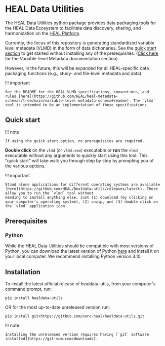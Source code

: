 # HEAL Data Utilities

The HEAL Data Utilities python package provides data packaging tools for the HEAL Data Ecosystem to facilitate data discovery, sharing, and harmonization on the [HEAL Platform](https://healdata.org).
 
Currently, the focus of this repository is generating standardized variable level metadata (VLMD) in the form of data dictionaries. See the [quick start section](#quick-start) to get started without installing any of the prerequisites. ([Click here](./vlmd/index.md) for the Variable-level Metadata documentation section).

However, in the future, this will be expanded for all HEAL-specific data packaging functions (e.g., study- and file-level metadata and data).

!!! important

    See the README for the HEAL VLMD specifications, conventions, and rules [here](https://github.com/HEAL/heal-metadata-schemas/tree/main/variable-level-metadata-schema#readme). The `vlmd` tool is intended to be an implementation of these specifications. 

## Quick start

!!! note

    If using the quick start option, no prerequisites are required.

**Double click** on the `vlmd` (or `vlmd.exe`) executable or **run** the `vlmd` executable without any arguments to quickly start using this tool. This "quick start" will take walk you through step by step by prompting you of the various options.

!!! important

    Stand alone applications for different operating systems are available [here](https://github.com/HEAL/healdata-utils/releases/latest). These allow you to run the `vlmd` tool without
    needing to install anything else. Just (1) download (by clicking on your computer's operating system), (2) unzip, and (3) double click on the `vlmd` application icon.


## Prerequisites

### Python

While the HEAL Data Utilities should be compatible with most versions of Python, you can download the latest version of Python [here](https://www.python.org/downloads/) and install it on your local computer. We recommend installing Python version 3.10.

## Installation

To install the latest official release of healdata-utils, from your computer's command prompt, run:

`pip install healdata-utils`

OR for the most up-to-date unreleased version run: 

`pip install git+https://github.com/norc-heal/healdata-utils.git`

!!! note

    Installing the unreleased version requires having [`git` software
    installed](https://git-scm.com/downloads).


